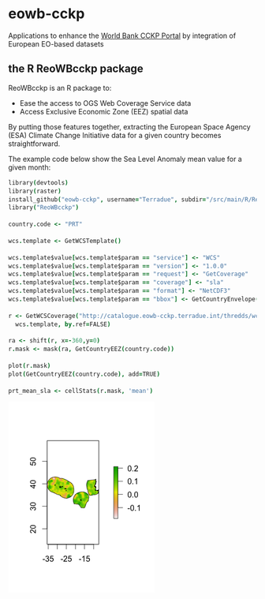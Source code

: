 eowb-cckp
=========

Applications to enhance the [World Bank CCKP Portal](http://sdwebx.worldbank.org/climateportal/index.cfm) by integration of European EO-based datasets

## the R ReoWBcckp package

ReoWBcckp is an R package to:

* Ease the access to OGS Web Coverage Service data 
* Access Exclusive Economic Zone (EEZ) spatial data

By putting those features together, extracting the European Space Agency (ESA) Climate Change Initiative data for a given country becomes straightforward.

The example code below show the Sea Level Anomaly mean value for a given month: 

```coffee
library(devtools)
library(raster)
install_github("eowb-cckp", username="Terradue", subdir="/src/main/R/ReoWBcckp", ref="dev")
library("ReoWBcckp")

country.code <- "PRT"

wcs.template <- GetWCSTemplate()

wcs.template$value[wcs.template$param == "service"] <- "WCS" 
wcs.template$value[wcs.template$param == "version"] <- "1.0.0"
wcs.template$value[wcs.template$param == "request"] <- "GetCoverage"
wcs.template$value[wcs.template$param == "coverage"] <- "sla"
wcs.template$value[wcs.template$param == "format"] <- "NetCDF3"
wcs.template$value[wcs.template$param == "bbox"] <- GetCountryEnvelope(country.code)

r <- GetWCSCoverage("http://catalogue.eowb-cckp.terradue.int/thredds/wcs/SeaLevel-ECV/V1.1_20131220/ESACCI-SEALEVEL-L4-MSLA-MERGED-20100815000000-fv01.nc", 
  wcs.template, by.ref=FALSE)

ra <- shift(r, x=-360,y=0)
r.mask <- mask(ra, GetCountryEEZ(country.code))

plot(r.mask)
plot(GetCountryEEZ(country.code), add=TRUE)

prt_mean_sla <- cellStats(r.mask, 'mean')
```

![alt text](prt.png)
